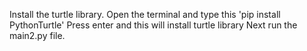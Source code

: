 Install the turtle library. 
Open the terminal and type this 'pip install PythonTurtle'
Press enter and this will install turtle library
Next run the main2.py file. 
